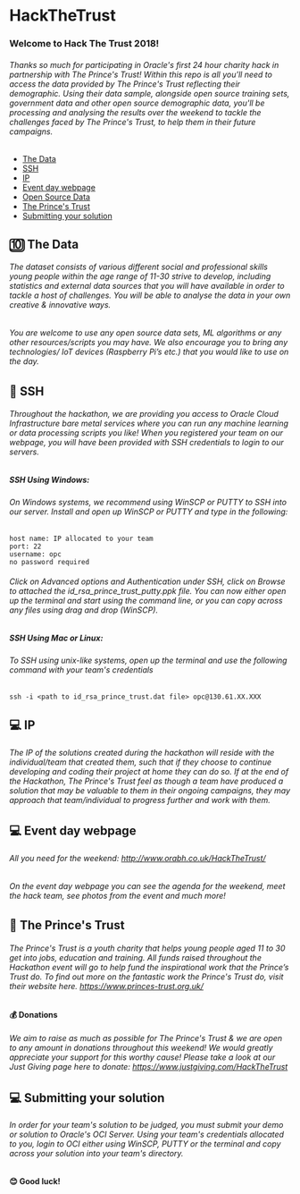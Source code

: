# HackTheTrust

### Welcome to Hack The Trust 2018! 

###### Thanks so much for participating in Oracle's first 24 hour charity hack in partnership with The Prince's Trust! Within this repo is all you'll need to access the data provided by The Prince's Trust reflecting their demographic. Using their data sample, alongside open source training sets, government data and other open source demographic data, you'll be processing and analysing the results over the weekend to tackle the challenges faced by The Prince's Trust, to help them in their future campaigns.

* [The Data](#-the-data)
* [SSH](#-ssh)
* [IP](#-ip)
* [Event day webpage](#-event-day-webpage)
* [Open Source Data](#-open-source-data)
* [The Prince's Trust](#-the-princes-trust)
* [Submitting your solution](#submitting-your-solution)

## 🔟 The Data

###### The dataset consists of various different social and professional skills young people within the age range of 11-30 strive to develop, including statistics and external data sources that you will have available in order to tackle a host of challenges. You will be able to analyse the data in your own creative & innovative ways.

###### You are welcome to use any open source data sets, ML algorithms or any other resources/scripts you may have. We also encourage you to bring any technologies/ IoT devices (Raspberry Pi’s etc.) that you would like to use on the day.

## 🔑 SSH

###### Throughout the hackathon, we are providing you access to Oracle Cloud Infrastructure bare metal services where you can run any machine learning or data processing scripts you like! When you registered your team on our webpage, you will have been provided with SSH credentials to login to our servers.

##### SSH Using Windows:
###### On Windows systems, we recommend using WinSCP or PUTTY to SSH into our server. Install and open up WinSCP or PUTTY and type in the following:

```
host name: IP allocated to your team
port: 22
username: opc
no password required
```
###### Click on Advanced options and Authentication under SSH, click on Browse to attached the id_rsa_prince_trust_putty.ppk file. You can now either open up the terminal and start using the command line, or you can copy across any files using drag and drop (WinSCP).

##### SSH Using Mac or Linux:
###### To SSH using unix-like systems, open up the terminal and use the following command with your team's credentials
```
ssh -i <path to id_rsa_prince_trust.dat file> opc@130.61.XX.XXX
```

## 💻 IP

###### The IP of the solutions created during the hackathon will reside with the individual/team that created them, such that if they choose to continue developing and coding their project at home they can do so. If at the end of the Hackathon, The Prince's Trust feel as though a team have produced a solution that may be valuable to them in their ongoing campaigns, they may approach that team/individual to progress further and work with them.

## 💻 Event day webpage

###### All you need for the weekend: http://www.orabh.co.uk/HackTheTrust/
###### On the event day webpage you can see the agenda for the weekend, meet the hack team, see photos from the event and much more!


## 👦 The Prince's Trust

###### The Prince's Trust is a youth charity that helps young people aged 11 to 30 get into jobs, education and training. All funds raised throughout the Hackathon event will go to help fund the inspirational work that the Prince’s Trust do. To find out more on the fantastic work the Prince's Trust do, visit their website here. https://www.princes-trust.org.uk/

#### 💰 Donations

###### We aim to raise as much as possible for The Prince's Trust & we are open to any amount in donations throughout this weekend! We would greatly appreciate your support for this worthy cause! Please take a look at our Just Giving page here to donate: https://www.justgiving.com/HackTheTrust


## 💻 Submitting your solution

###### In order for your team's solution to be judged, you must submit your demo or solution to Oracle's OCI Server. Using your team's credentials allocated to you, login to OCI either using WinSCP, PUTTY or the terminal and copy across your solution into your team's directory.


#### 😊 Good luck!

